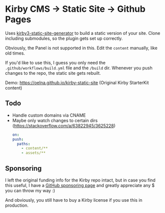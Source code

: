 # Kirby CMS → Static Site → Github Pages

Uses [kirby3-static-site-generator](https://github.com/d4l-data4life/kirby3-static-site-generator) to build a static version of your site.
Clone including submodules, so the plugin gets set up correctly.

Obviously, the Panel is not supported in this. Edit the `content` manually, like old times.

If you'd like to use this, I guess you only need the `.github/workflows/build.yml` file and the `/build` dir.
Whenever you push changes to the repo, the static site gets rebuilt.

Demo: https://oelna.github.io/kirby-static-site (Original Kirby StarterKit content)

## Todo

- Handle custom domains via CNAME
- Maybe only watch changes to certain dirs (https://stackoverflow.com/a/63822945/3625228)
  ```yml
  on:
  push:
    paths:
      - content/**
      - assets/**
  ```

## Sponsoring

I left the original funding info for the Kirby repo intact, but in case you find this useful, I have a [GitHub sponsoring page](https://github.com/sponsors/oelna) and greatly appreciate any $ you can throw my way :)

And obviously, you still have to buy a Kirby license if you use this in production.
